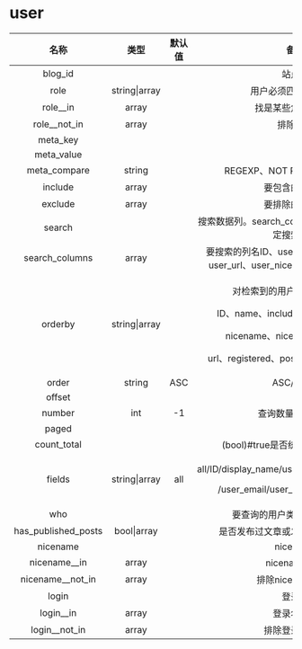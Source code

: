 # user

|           名称          |       类型      | 默认值 |                                                                   备注                                                                   |
| :-------------------: | :-----------: | :-: | :------------------------------------------------------------------------------------------------------------------------------------: |
|        blog\_id       |               |     |                                                                  站点ID                                                                  |
|          role         | string\|array |     |                                                               用户必须匹配某些角色                                                               |
|       role\_\_in      |     array     |     |                                                                找是某些角色的用户                                                               |
|    role\_\_not\_in    |     array     |     |                                                                  排除角色                                                                  |
|       meta\_key       |               |     |                                                                                                                                        |
|      meta\_value      |               |     |                                                                                                                                        |
|     meta\_compare     |     string    |     |                                                       REGEXP、NOT REGEXP、RLIKE...                                                       |
|        include        |     array     |     |                                                                要包含的用户ID                                                                |
|        exclude        |     array     |     |                                                                要排除的用户ID                                                                |
|         search        |               |     |                                                   搜索数据列。search\_columns为空时根据字符确定搜索的列                                                   |
|    search\_columns    |     array     |     |                                 要搜索的列名ID、user\_login、user\_email、user\_url、user\_nicename、display\_name                                |
|        orderby        | string\|array |     | <p>对检索到的用户进行排序的字段</p><p>ID、name、include、login、loginin、</p><p>nicename、nicenamein、email、</p><p>url、registered、post_count、meta_value</p> |
|         order         |     string    | ASC |                                                                ASC/DESC                                                                |
|         offset        |               |     |                                                                    0                                                                   |
|         number        |      int      |  -1 |                                                                查询数量，-1全部                                                               |
|         paged         |               |     |                                                                    1                                                                   |
|      count\_total     |               |     |                                                         (bool)#true是否统计找到的用户总数                                                         |
|         fields        | string\|array | all |                     <p>all/ID/display_name/user_login/user_nicename</p><p>/user_email/user_url/user_registered</p>                     |
|          who          |               |     |                                                            要查询的用户类型，接受author                                                           |
| has\_published\_posts |  bool\|array  |     |                                                           是否发布过文章或发布了指定ID的文章                                                           |
|        nicename       |               |     |                                                                nicename                                                                |
|     nicename\_\_in    |     array     |     |                                                               nicename数组                                                               |
|  nicename\_\_not\_in  |     array     |     |                                                              排除nicename数组                                                              |
|         login         |               |     |                                                                   登录名                                                                  |
|      login\_\_in      |     array     |     |                                                                  登录名数组                                                                 |
|    login\_\_not\_in   |     array     |     |                                                                 排除登录名数组                                                                |
